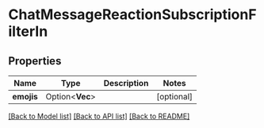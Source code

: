 # ChatMessageReactionSubscriptionFilterIn

## Properties

Name | Type | Description | Notes
------------ | ------------- | ------------- | -------------
**emojis** | Option<**Vec<String>**> |  | [optional]

[[Back to Model list]](../README.md#documentation-for-models) [[Back to API list]](../README.md#documentation-for-api-endpoints) [[Back to README]](../README.md)


